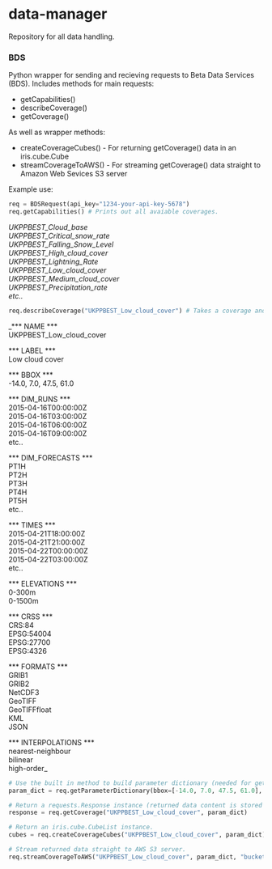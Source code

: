 # data-manager

Repository for all data handling.

### BDS
Python wrapper for sending and recieving requests to Beta Data Services (BDS).
Includes methods for main requests:

* getCapabilities()
* describeCoverage()
* getCoverage()

As well as wrapper methods:

* createCoverageCubes() - For returning getCoverage() data in an iris.cube.Cube
* streamCoverageToAWS() - For streaming getCoverage() data straight to Amazon Web Sevices S3 server

Example use:

```python
req = BDSRequest(api_key="1234-your-api-key-5678")
req.getCapabilities() # Prints out all avaiable coverages.
```

_UKPPBEST_Cloud_base  
UKPPBEST_Critical_snow_rate  
UKPPBEST_Falling_Snow_Level  
UKPPBEST_High_cloud_cover  
UKPPBEST_Lightning_Rate  
UKPPBEST_Low_cloud_cover  
UKPPBEST_Medium_cloud_cover  
UKPPBEST_Precipitation_rate  
etc.._

```python
req.describeCoverage("UKPPBEST_Low_cloud_cover") # Takes a coverage and prints out available parameters.
```

_*** NAME ***  
UKPPBEST_Low_cloud_cover  

*** LABEL ***  
Low cloud cover  

*** BBOX ***  
-14.0, 7.0, 47.5, 61.0  

*** DIM_RUNS ***  
2015-04-16T00:00:00Z  
2015-04-16T03:00:00Z  
2015-04-16T06:00:00Z  
2015-04-16T09:00:00Z  
etc..  

*** DIM_FORECASTS ***  
PT1H  
PT2H  
PT3H  
PT4H  
PT5H  
etc..  

*** TIMES ***  
2015-04-21T18:00:00Z  
2015-04-21T21:00:00Z  
2015-04-22T00:00:00Z  
2015-04-22T03:00:00Z  
etc..  

*** ELEVATIONS ***  
0-300m  
0-1500m  

*** CRSS ***  
CRS:84  
EPSG:54004  
EPSG:27700  
EPSG:4326  

*** FORMATS ***  
GRIB1  
GRIB2  
NetCDF3  
GeoTIFF  
GeoTIFFfloat  
KML  
JSON  

*** INTERPOLATIONS ***  
nearest-neighbour  
bilinear  
high-order_

```python
# Use the built in method to build parameter dictionary (needed for getCoverage) properly.
param_dict = req.getParameterDictionary(bbox=[-14.0, 7.0, 47.5, 61.0], format="NetCDF3", etc..)

# Return a requests.Response instance (returned data content is stored as response.content).
response = req.getCoverage("UKPPBEST_Low_cloud_cover", param_dict)

# Return an iris.cube.CubeList instance.
cubes = req.createCoverageCubes("UKPPBEST_Low_cloud_cover", param_dict)

# Stream returned data straight to AWS S3 server.
req.streamCoverageToAWS("UKPPBEST_Low_cloud_cover", param_dict, "bucket-name", "path/to/file.nc")
```
